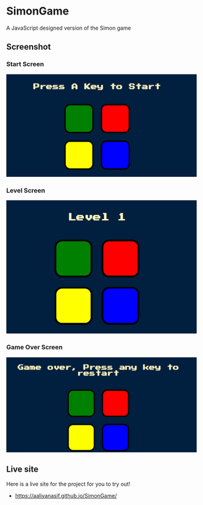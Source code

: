 # SimonGame
A JavaScript designed version of the Simon game

## Screenshot

### Start Screen

![screenshot](/ss.png)

### Level Screen

![screenshot](/level.png)

### Game Over Screen
![screenshot](/gameOver.png)

## Live site

Here is a live site for the project for you to try out!

- https://aaliyanasif.github.io/SimonGame/
